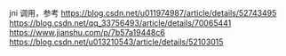 jni 调用，参考 
https://blog.csdn.net/u011974987/article/details/52743495 
https://blog.csdn.net/qq_33756493/article/details/70065441 
https://www.jianshu.com/p/7b57a19448c6 
https://blog.csdn.net/u013210543/article/details/52103015
